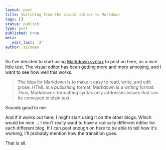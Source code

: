 ```yaml
---
layout: post
title: Switching from the visual editor to Markdown
tags: []
status: publish
type: post
published: true
meta:
  _edit_last: '2'
author: sirsean
---
```

So I've decided to start using [Markdown syntax](http://daringfireball.net/projects/markdown/syntax) to post on here, as a nice little test. The visual editor has been getting more and more annoying, and I want to see how well this works.

> The idea for Markdown is to make it easy to read, write, and edit prose. HTML is a _publishing_ format; Markdown is a _writing_ format. Thus, Markdown’s formatting syntax only addresses issues that can be conveyed in plain text.

Sounds good to me.

And if it works out here, I might start using it on the other blogs. Which would be nice ... I don't really want to have a radically different editor for each different blog. If I can post enough on here to be able to tell how it's working, I'll probably mention how the transition goes.

That is all.
